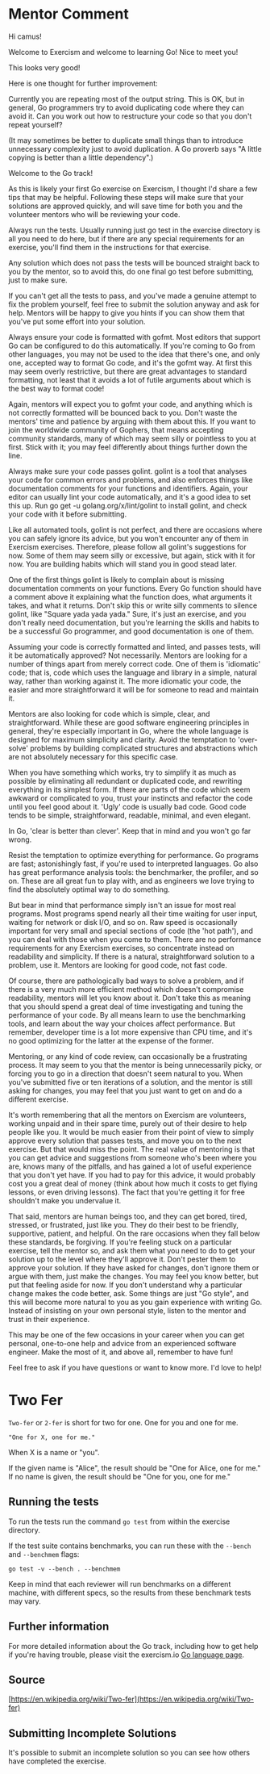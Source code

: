 # Mentor Comment

Hi camus!

Welcome to Exercism and welcome to learning Go! Nice to meet you!

This looks very good!

Here is one thought for further improvement:

Currently you are repeating most of the output string. This is OK, but in general, Go programmers try to avoid duplicating code where they can avoid it. Can you work out how to restructure your code so that you don't repeat yourself?

(It may sometimes be better to duplicate small things than to introduce unnecessary complexity just to avoid duplication. A Go proverb says "A little copying is better than a little dependency".)

Welcome to the Go track!

As this is likely your first Go exercise on Exercism, I thought I'd share a few tips that may be helpful. Following these steps will make sure that your solutions are approved quickly, and will save time for both you and the volunteer mentors who will be reviewing your code.

Always run the tests. Usually running just go test in the exercise directory is all you need to do here, but if there are any special requirements for an exercise, you'll find them in the instructions for that exercise.

Any solution which does not pass the tests will be bounced straight back to you by the mentor, so to avoid this, do one final go test before submitting, just to make sure.

If you can't get all the tests to pass, and you've made a genuine attempt to fix the problem yourself, feel free to submit the solution anyway and ask for help. Mentors will be happy to give you hints if you can show them that you've put some effort into your solution.

Always ensure your code is formatted with gofmt. Most editors that support Go can be configured to do this automatically. If you're coming to Go from other languages, you may not be used to the idea that there's one, and only one, accepted way to format Go code, and it's the gofmt way. At first this may seem overly restrictive, but there are great advantages to standard formatting, not least that it avoids a lot of futile arguments about which is the best way to format code!

Again, mentors will expect you to gofmt your code, and anything which is not correctly formatted will be bounced back to you. Don't waste the mentors' time and patience by arguing with them about this. If you want to join the worldwide community of Gophers, that means accepting community standards, many of which may seem silly or pointless to you at first. Stick with it; you may feel differently about things further down the line.

Always make sure your code passes golint. golint is a tool that analyses your code for common errors and problems, and also enforces things like documentation comments for your functions and identifiers. Again, your editor can usually lint your code automatically, and it's a good idea to set this up. Run go get -u golang.org/x/lint/golint to install golint, and check your code with it before submitting.

Like all automated tools, golint is not perfect, and there are occasions where you can safely ignore its advice, but you won't encounter any of them in Exercism exercises. Therefore, please follow all golint's suggestions for now. Some of them may seem silly or excessive, but again, stick with it for now. You are building habits which will stand you in good stead later.

One of the first things golint is likely to complain about is missing documentation comments on your functions. Every Go function should have a comment above it explaining what the function does, what arguments it takes, and what it returns. Don't skip this or write silly comments to silence golint, like "Square yada yada yada." Sure, it's just an exercise, and you don't really need documentation, but you're learning the skills and habits to be a successful Go programmer, and good documentation is one of them.

Assuming your code is correctly formatted and linted, and passes tests, will it be automatically approved? Not necessarily. Mentors are looking for a number of things apart from merely correct code. One of them is 'idiomatic' code; that is, code which uses the language and library in a simple, natural way, rather than working against it. The more idiomatic your code, the easier and more straightforward it will be for someone to read and maintain it.

Mentors are also looking for code which is simple, clear, and straightforward. While these are good software engineering principles in general, they're especially important in Go, where the whole language is designed for maximum simplicity and clarity. Avoid the temptation to 'over-solve' problems by building complicated structures and abstractions which are not absolutely necessary for this specific case.

When you have something which works, try to simplify it as much as possible by eliminating all redundant or duplicated code, and rewriting everything in its simplest form. If there are parts of the code which seem awkward or complicated to you, trust your instincts and refactor the code until you feel good about it. 'Ugly' code is usually bad code. Good code tends to be simple, straightforward, readable, minimal, and even elegant.

In Go, 'clear is better than clever'. Keep that in mind and you won't go far wrong.

Resist the temptation to optimize everything for performance. Go programs are fast; astonishingly fast, if you're used to interpreted languages. Go also has great performance analysis tools: the benchmarker, the profiler, and so on. These are all great fun to play with, and as engineers we love trying to find the absolutely optimal way to do something.

But bear in mind that performance simply isn't an issue for most real programs. Most programs spend nearly all their time waiting for user input, waiting for network or disk I/O, and so on. Raw speed is occasionally important for very small and special sections of code (the 'hot path'), and you can deal with those when you come to them. There are no performance requirements for any Exercism exercises, so concentrate instead on readability and simplicity. If there is a natural, straightforward solution to a problem, use it. Mentors are looking for good code, not fast code.

Of course, there are pathologically bad ways to solve a problem, and if there is a very much more efficient method which doesn't compromise readability, mentors will let you know about it. Don't take this as meaning that you should spend a great deal of time investigating and tuning the performance of your code. By all means learn to use the benchmarking tools, and learn about the way your choices affect performance. But remember, developer time is a lot more expensive than CPU time, and it's no good optimizing for the latter at the expense of the former.

Mentoring, or any kind of code review, can occasionally be a frustrating process. It may seem to you that the mentor is being unnecessarily picky, or forcing you to go in a direction that doesn't seem natural to you. When you've submitted five or ten iterations of a solution, and the mentor is still asking for changes, you may feel that you just want to get on and do a different exercise.

It's worth remembering that all the mentors on Exercism are volunteers, working unpaid and in their spare time, purely out of their desire to help people like you. It would be much easier from their point of view to simply approve every solution that passes tests, and move you on to the next exercise. But that would miss the point. The real value of mentoring is that you can get advice and suggestions from someone who's been where you are, knows many of the pitfalls, and has gained a lot of useful experience that you don't yet have. If you had to pay for this advice, it would probably cost you a great deal of money (think about how much it costs to get flying lessons, or even driving lessons). The fact that you're getting it for free shouldn't make you undervalue it.

That said, mentors are human beings too, and they can get bored, tired, stressed, or frustrated, just like you. They do their best to be friendly, supportive, patient, and helpful. On the rare occasions when they fall below these standards, be forgiving. If you're feeling stuck on a particular exercise, tell the mentor so, and ask them what you need to do to get your solution up to the level where they'll approve it. Don't pester them to approve your solution. If they have asked for changes, don't ignore them or argue with them, just make the changes. You may feel you know better, but put that feeling aside for now. If you don't understand why a particular change makes the code better, ask. Some things are just "Go style", and this will become more natural to you as you gain experience with writing Go. Instead of insisting on your own personal style, listen to the mentor and trust in their experience.

This may be one of the few occasions in your career when you can get personal, one-to-one help and advice from an experienced software engineer. Make the most of it, and above all, remember to have fun!

Feel free to ask if you have questions or want to know more. I'd love to help!

# Two Fer

`Two-fer` or `2-fer` is short for two for one. One for you and one for me.

```text
"One for X, one for me."
```

When X is a name or "you".

If the given name is "Alice", the result should be "One for Alice, one for me."
If no name is given, the result should be "One for you, one for me."


## Running the tests

To run the tests run the command `go test` from within the exercise directory.

If the test suite contains benchmarks, you can run these with the `--bench` and `--benchmem`
flags:

    go test -v --bench . --benchmem

Keep in mind that each reviewer will run benchmarks on a different machine, with
different specs, so the results from these benchmark tests may vary.

## Further information

For more detailed information about the Go track, including how to get help if
you're having trouble, please visit the exercism.io [Go language page](http://exercism.io/languages/go/resources).

## Source

[https://en.wikipedia.org/wiki/Two-fer](https://en.wikipedia.org/wiki/Two-fer)

## Submitting Incomplete Solutions
It's possible to submit an incomplete solution so you can see how others have completed the exercise.
